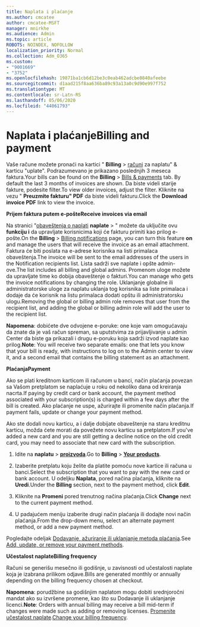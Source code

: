 ```yaml
---
title: Naplata i plaćanje
ms.author: cmcatee
author: cmcatee-MSFT
manager: mnirkhe
ms.audience: Admin
ms.topic: article
ROBOTS: NOINDEX, NOFOLLOW
localization_priority: Normal
ms.collection: Adm_O365
ms.custom:
- "9001669"
- "3752"
ms.openlocfilehash: 19871ba1cb6d12be3c0eab462adcbe0840afeebe
ms.sourcegitcommit: d1aad215f8aa636ba89c93a13a0c9d90e997f752
ms.translationtype: MT
ms.contentlocale: sr-Latn-RS
ms.lasthandoff: 05/06/2020
ms.locfileid: "44061793"
---
```

# <a name="billing-and-payment"></a><span data-ttu-id="fcb85-102">Naplata i plaćanje</span><span class="sxs-lookup"><span data-stu-id="fcb85-102">Billing and payment</span></span>

<span data-ttu-id="fcb85-103">Vaše račune možete pronaći na kartici " **Billing** > [računi](https://go.microsoft.com/fwlink/p/?linkid=848039) za naplatu" & karticu "uplate".  Podrazumevano je prikazano poslednjih 3 meseca faktura.</span><span class="sxs-lookup"><span data-stu-id="fcb85-103">Your bills can be found on the **Billing** > [Bills & payments](https://go.microsoft.com/fwlink/p/?linkid=848039) tab.  By default the last 3 months of invoices are shown.</span></span>  <span data-ttu-id="fcb85-104">Da biste videli starije fakture, podesite filter.</span><span class="sxs-lookup"><span data-stu-id="fcb85-104">To view older invoices, adjust the filter.</span></span>  <span data-ttu-id="fcb85-105">Kliknite na vezu " **Preuzmite fakturu" PDF** da biste videli fakturu.</span><span class="sxs-lookup"><span data-stu-id="fcb85-105">Click the **Download invoice PDF** link to view the invoice.</span></span>

<span data-ttu-id="fcb85-106">**Prijem faktura putem e-pošte**</span><span class="sxs-lookup"><span data-stu-id="fcb85-106">**Receive invoices via email**</span></span>

<span data-ttu-id="fcb85-107">Na stranici "[obaveštenja o naplati](https://go.microsoft.com/fwlink/p/?linkid=853212) **naplate** > " možete da uključite ovu **funkciju i** da upravljate korisnicima koji će fakturu primiti kao prilog e-pošte.</span><span class="sxs-lookup"><span data-stu-id="fcb85-107">On the **Billing** > [Billing notifications](https://go.microsoft.com/fwlink/p/?linkid=853212) page, you can turn this feature **on** and manage the users that will receive the invoice as an email attachment.</span></span> <span data-ttu-id="fcb85-108">Faktura će biti poslata na e-adrese korisnika na listi primalaca obaveštenja.</span><span class="sxs-lookup"><span data-stu-id="fcb85-108">The invoice will be sent to the email addresses of the users in the Notification recipients list.</span></span> <span data-ttu-id="fcb85-109">Lista sadrži sve naplate i opšte admin-ove.</span><span class="sxs-lookup"><span data-stu-id="fcb85-109">The list includes all billing and global admins.</span></span>  <span data-ttu-id="fcb85-110">Promenom uloge možete da upravljate time ko dobija obaveštenje o fakturi.</span><span class="sxs-lookup"><span data-stu-id="fcb85-110">You can manage who gets the invoice notifications by changing the role.</span></span>  <span data-ttu-id="fcb85-111">Uklanjanje globalne ili administratorske uloge za naplatu uklanja tog korisnika sa liste primalaca i dodaje da će korisnik na listu primalaca dodati opštu ili administratorsku ulogu.</span><span class="sxs-lookup"><span data-stu-id="fcb85-111">Removing the global or billing admin role removes that user from the recipient list, and adding the global or billing admin role will add the user to the recipient list.</span></span>

<span data-ttu-id="fcb85-112">**Napomena**: dobićete dve odvojene e-poruke: one koje vam omogućavaju da znate da je vaš račun spreman, sa uputstvima za prijavljivanje u admin Center da biste ga prikazali i drugu e-poruku koja sadrži izvod naplate kao prilog.</span><span class="sxs-lookup"><span data-stu-id="fcb85-112">**Note**: You will receive two separate emails: one that lets you know that your bill is ready, with instructions to log on to the Admin center to view it, and a second email that contains the billing statement as an attachment.</span></span>

<span data-ttu-id="fcb85-113">**Plaćanja**</span><span class="sxs-lookup"><span data-stu-id="fcb85-113">**Payment**</span></span>

<span data-ttu-id="fcb85-114">Ako se plati kreditnom karticom ili računom u banci, način plaćanja povezan sa Vašom pretplatom se naplaćuje u roku od nekoliko dana od kreiranja nacrta.</span><span class="sxs-lookup"><span data-stu-id="fcb85-114">If paying by credit card or bank account, the payment method associated with your subscription(s) is charged within a few days after the bill is created.</span></span>  <span data-ttu-id="fcb85-115">Ako plaćanje ne uspe, ažurirajte ili promenite način plaćanja.</span><span class="sxs-lookup"><span data-stu-id="fcb85-115">If payment fails, update or change your payment method.</span></span> 

<span data-ttu-id="fcb85-116">Ako ste dodali novu karticu, a i dalje dobijate obaveštenje na staru kreditnu karticu, možda ćete morati da povežete novu karticu sa pretplatom.</span><span class="sxs-lookup"><span data-stu-id="fcb85-116">If you've added a new card and you are still getting a decline notice on the old credit card, you may need to associate that new card with the subscription.</span></span>

1. <span data-ttu-id="fcb85-117">Idite na **naplatu** > **[proizvoda](https://go.microsoft.com/fwlink/p/?linkid=842054)**.</span><span class="sxs-lookup"><span data-stu-id="fcb85-117">Go to **Billing** > **[Your products](https://go.microsoft.com/fwlink/p/?linkid=842054)**.</span></span>

2. <span data-ttu-id="fcb85-118">Izaberite pretplatu koju želite da platite pomoću nove kartice ili računa u banci.</span><span class="sxs-lookup"><span data-stu-id="fcb85-118">Select the subscription that you want to pay with the new card or bank account.</span></span> <span data-ttu-id="fcb85-119">U odeljku **Naplata**, pored načina plaćanja, kliknite na **Uredi**.</span><span class="sxs-lookup"><span data-stu-id="fcb85-119">Under the **Billing** section, next to the payment method, click **Edit**.</span></span>

3. <span data-ttu-id="fcb85-120">Kliknite na **Promeni** pored trenutnog načina plaćanja.</span><span class="sxs-lookup"><span data-stu-id="fcb85-120">Click **Change** next to the current payment method.</span></span>

4. <span data-ttu-id="fcb85-121">U padajućem meniju izaberite drugi način plaćanja ili dodajte novi način plaćanja.</span><span class="sxs-lookup"><span data-stu-id="fcb85-121">From the drop-down menu, select an alternate payment method, or add a new payment method.</span></span>

<span data-ttu-id="fcb85-122">Pogledajte odeljak [Dodavanje, ažuriranje ili uklanjanje metoda plaćanja](https://go.microsoft.com/fwlink/?linkid=2118133).</span><span class="sxs-lookup"><span data-stu-id="fcb85-122">See [Add, update, or remove your payment methods](https://go.microsoft.com/fwlink/?linkid=2118133).</span></span>

<span data-ttu-id="fcb85-123">**Učestalost naplate**</span><span class="sxs-lookup"><span data-stu-id="fcb85-123">**Billing frequency**</span></span>

<span data-ttu-id="fcb85-124">Računi se generišu mesečno ili godišnje, u zavisnosti od učestalosti naplate koja je izabrana prilikom odjave.</span><span class="sxs-lookup"><span data-stu-id="fcb85-124">Bills are generated monthly or annually depending on the billing frequency chosen at checkout.</span></span>  

<span data-ttu-id="fcb85-125">**Napomena**: porudžbine sa godišnjim naplatom mogu dobiti srednjoročni mandat ako su izvršene promene, kao što su Dodavanje ili uklanjanje licenci.</span><span class="sxs-lookup"><span data-stu-id="fcb85-125">**Note**: Orders with annual billing may receive a bill mid-term if changes were made such as adding or removing licenses.</span></span>  <span data-ttu-id="fcb85-126">[Promenite učestalost naplate](https://go.microsoft.com/fwlink/?linkid=2119148).</span><span class="sxs-lookup"><span data-stu-id="fcb85-126">[Change your billing frequency](https://go.microsoft.com/fwlink/?linkid=2119148).</span></span>
